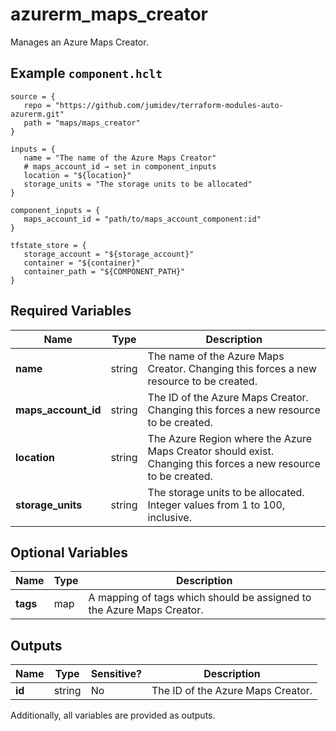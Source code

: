# azurerm_maps_creator

Manages an Azure Maps Creator.

## Example `component.hclt`

```hcl
source = {
   repo = "https://github.com/jumidev/terraform-modules-auto-azurerm.git"   
   path = "maps/maps_creator"   
}

inputs = {
   name = "The name of the Azure Maps Creator"   
   # maps_account_id → set in component_inputs
   location = "${location}"   
   storage_units = "The storage units to be allocated"   
}

component_inputs = {
   maps_account_id = "path/to/maps_account_component:id"   
}

tfstate_store = {
   storage_account = "${storage_account}"   
   container = "${container}"   
   container_path = "${COMPONENT_PATH}"   
}

```

## Required Variables

| Name | Type |  Description |
| ---- | --------- |  ----------- |
| **name** | string |  The name of the Azure Maps Creator. Changing this forces a new resource to be created. | 
| **maps_account_id** | string |  The ID of the Azure Maps Creator. Changing this forces a new resource to be created. | 
| **location** | string |  The Azure Region where the Azure Maps Creator should exist. Changing this forces a new resource to be created. | 
| **storage_units** | string |  The storage units to be allocated. Integer values from 1 to 100, inclusive. | 

## Optional Variables

| Name | Type |  Description |
| ---- | --------- |  ----------- |
| **tags** | map |  A mapping of tags which should be assigned to the Azure Maps Creator. | 



## Outputs

| Name | Type | Sensitive? | Description |
| ---- | ---- | --------- | --------- |
| **id** | string | No  | The ID of the Azure Maps Creator. | 

Additionally, all variables are provided as outputs.
